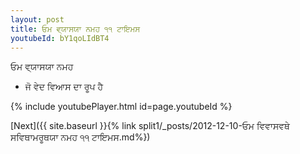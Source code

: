 ```yaml
---
layout: post
title: ਓਮ ਵ੍ਯਾਸਯਾ ਨਮਹ ੧੧ ਟਾਇਮਸ
youtubeId: bY1qoLIdBT4
---
```

 
 
 ਓਮ ਵ੍ਯਾਸਯਾ ਨਮਹ  
 
 -  ਜੋ ਵੇਦ ਵਿਆਸ ਦਾ ਰੂਪ ਹੈ 
 
  
 
  
 
 
 
 
 
 


{% include youtubePlayer.html id=page.youtubeId %}
 
[Next]({{ site.baseurl }}{% link  split1/_posts/2012-12-10-ਓਮ ਵਿਵਾਸਵਥੇ ਸਵਿਥਾਮਰੂਥਯਾ ਨਮਹ ੧੧ ਟਾਇਮਸ.md%})
 
